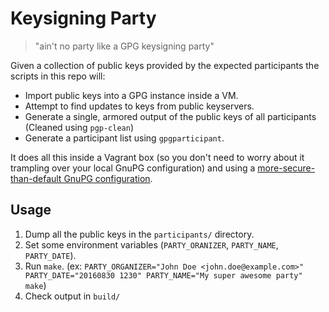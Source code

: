 Keysigning Party
================

> "ain't no party like a GPG keysigning party"

Given a collection of public keys provided by the expected participants the scripts in this repo will:

- Import public keys into a GPG instance inside a VM.
- Attempt to find updates to keys from public keyservers.
- Generate a single, armored output of the public keys of all participants (Cleaned using `pgp-clean`)
- Generate a participant list using `gpgparticipant`.

It does all this inside a Vagrant box (so you don't need to worry about it trampling over your local GnuPG configuration) and using a [more-secure-than-default GnuPG configuration](https://github.com/ioerror/duraconf/blob/master/configs/gnupg/gpg.conf).

Usage
-----

1. Dump all the public keys in the `participants/` directory.
2. Set some environment variables (`PARTY_ORANIZER`, `PARTY_NAME`, `PARTY_DATE`).
2. Run `make`. (ex: `PARTY_ORGANIZER="John Doe <john.doe@example.com>" PARTY_DATE="20160830 1230" PARTY_NAME="My super awesome party" make`)
3. Check output in `build/`
